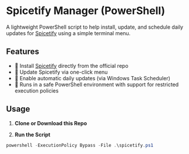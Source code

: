 # Spicetify Manager (PowerShell)

A lightweight PowerShell script to help install, update, and schedule daily updates for [Spicetify](https://github.com/spicetify/spicetify-cli) using a simple terminal menu.

## Features

- 🧱 Install [Spicetify](https://github.com/spicetify/spicetify-cli) directly from the official repo
- 🔁 Update Spicetify via one-click menu
- 🔄 Enable automatic daily updates (via Windows Task Scheduler)
- 📜 Runs in a safe PowerShell environment with support for restricted execution policies

## Usage

1. **Clone or Download this Repo**

2. **Run the Script**

```powershell
powershell -ExecutionPolicy Bypass -File .\spicetify.ps1
